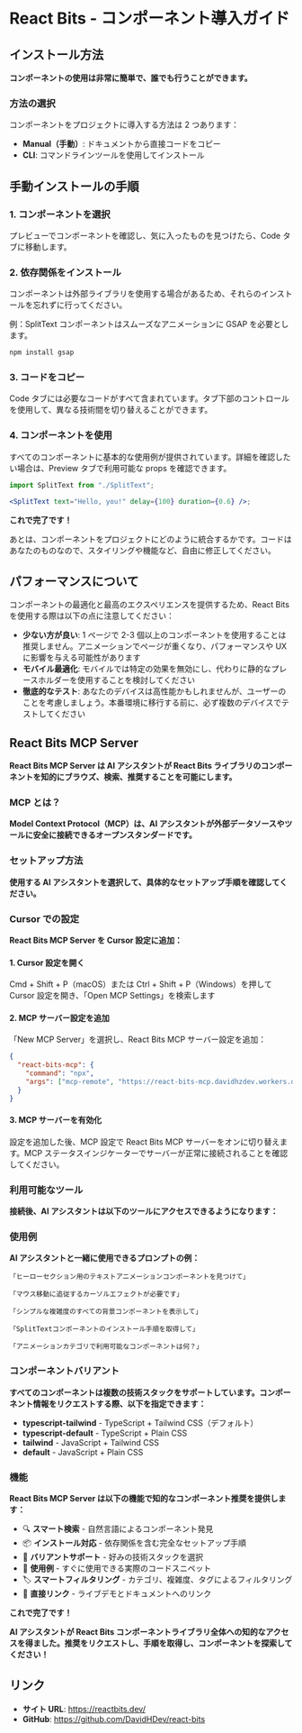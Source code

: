# React Bits - コンポーネント導入ガイド

## インストール方法

**コンポーネントの使用は非常に簡単で、誰でも行うことができます。**

### 方法の選択

コンポーネントをプロジェクトに導入する方法は 2 つあります：

- **Manual（手動）**: ドキュメントから直接コードをコピー
- **CLI**: コマンドラインツールを使用してインストール

## 手動インストールの手順

### 1. コンポーネントを選択

プレビューでコンポーネントを確認し、気に入ったものを見つけたら、Code タブに移動します。

### 2. 依存関係をインストール

コンポーネントは外部ライブラリを使用する場合があるため、それらのインストールを忘れずに行ってください。

例：SplitText コンポーネントはスムーズなアニメーションに GSAP を必要とします。

```bash
npm install gsap
```

### 3. コードをコピー

Code タブには必要なコードがすべて含まれています。タブ下部のコントロールを使用して、異なる技術間を切り替えることができます。

### 4. コンポーネントを使用

すべてのコンポーネントに基本的な使用例が提供されています。詳細を確認したい場合は、Preview タブで利用可能な props を確認できます。

```jsx
import SplitText from "./SplitText";

<SplitText text="Hello, you!" delay={100} duration={0.6} />;
```

**これで完了です！**

あとは、コンポーネントをプロジェクトにどのように統合するかです。コードはあなたのものなので、スタイリングや機能など、自由に修正してください。

## パフォーマンスについて

コンポーネントの最適化と最高のエクスペリエンスを提供するため、React Bits を使用する際は以下の点に注意してください：

- **少ない方が良い**: 1 ページで 2-3 個以上のコンポーネントを使用することは推奨しません。アニメーションでページが重くなり、パフォーマンスや UX に影響を与える可能性があります
- **モバイル最適化**: モバイルでは特定の効果を無効にし、代わりに静的なプレースホルダーを使用することを検討してください
- **徹底的なテスト**: あなたのデバイスは高性能かもしれませんが、ユーザーのことを考慮しましょう。本番環境に移行する前に、必ず複数のデバイスでテストしてください

## React Bits MCP Server

**React Bits MCP Server は AI アシスタントが React Bits ライブラリのコンポーネントを知的にブラウズ、検索、推奨することを可能にします。**

### MCP とは？

**Model Context Protocol（MCP）は、AI アシスタントが外部データソースやツールに安全に接続できるオープンスタンダードです。**

### セットアップ方法

**使用する AI アシスタントを選択して、具体的なセットアップ手順を確認してください。**

### Cursor での設定

**React Bits MCP Server を Cursor 設定に追加：**

#### 1. Cursor 設定を開く

Cmd + Shift + P（macOS）または Ctrl + Shift + P（Windows）を押して Cursor 設定を開き、「Open MCP Settings」を検索します

#### 2. MCP サーバー設定を追加

「New MCP Server」を選択し、React Bits MCP サーバー設定を追加：

```json
{
  "react-bits-mcp": {
    "command": "npx",
    "args": ["mcp-remote", "https://react-bits-mcp.davidhzdev.workers.dev/sse"]
  }
}
```

#### 3. MCP サーバーを有効化

設定を追加した後、MCP 設定で React Bits MCP サーバーをオンに切り替えます。MCP ステータスインジケーターでサーバーが正常に接続されることを確認してください。

### 利用可能なツール

**接続後、AI アシスタントは以下のツールにアクセスできるようになります：**

### 使用例

**AI アシスタントと一緒に使用できるプロンプトの例：**

```
「ヒーローセクション用のテキストアニメーションコンポーネントを見つけて」

「マウス移動に追従するカーソルエフェクトが必要です」

「シンプルな複雑度のすべての背景コンポーネントを表示して」

「SplitTextコンポーネントのインストール手順を取得して」

「アニメーションカテゴリで利用可能なコンポーネントは何？」
```

### コンポーネントバリアント

**すべてのコンポーネントは複数の技術スタックをサポートしています。コンポーネント情報をリクエストする際、以下を指定できます：**

- **typescript-tailwind** - TypeScript + Tailwind CSS（デフォルト）
- **typescript-default** - TypeScript + Plain CSS
- **tailwind** - JavaScript + Tailwind CSS
- **default** - JavaScript + Plain CSS

### 機能

**React Bits MCP Server は以下の機能で知的なコンポーネント推奨を提供します：**

- 🔍 **スマート検索** - 自然言語によるコンポーネント発見
- 📦 **インストール対応** - 依存関係を含む完全なセットアップ手順
- 🎯 **バリアントサポート** - 好みの技術スタックを選択
- 📝 **使用例** - すぐに使用できる実際のコードスニペット
- 🏷️ **スマートフィルタリング** - カテゴリ、複雑度、タグによるフィルタリング
- 🔗 **直接リンク** - ライブデモとドキュメントへのリンク

**これで完了です！**

**AI アシスタントが React Bits コンポーネントライブラリ全体への知的なアクセスを得ました。推奨をリクエストし、手順を取得し、コンポーネントを探索してください！**

## リンク

- **サイト URL**: https://reactbits.dev/
- **GitHub**: https://github.com/DavidHDev/react-bits
